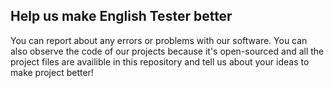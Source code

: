 ## Help us make English Tester better
You can report about any errors or problems with our software. You can also 
observe the code of our projects because it's open-sourced and all the project
files are availible in this repository and tell us about your ideas to make
project better! 
